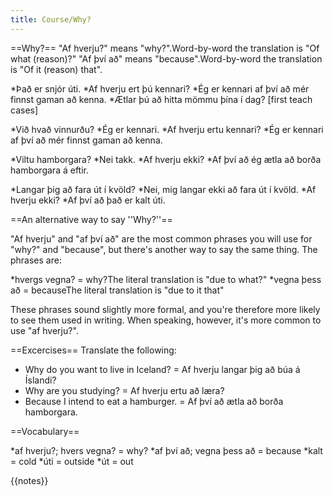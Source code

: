 ```yaml
---
title: Course/Why?
---
```



==Why?==
"Af hverju?" means "why?".<ref>Word-by-word the translation is "Of what (reason)?"</ref> "Af því að" means "because".<ref>Word-by-word the translation is "Of it (reason) that".</ref>

*Það er snjór úti.
*Af hverju ert þú kennari?
*Ég er kennari af því að mér finnst gaman að kenna.
*Ætlar þú að hitta mömmu þína í dag? [first teach cases]

*Við hvað vinnurðu?
*Ég er kennari.
*Af hverju ertu kennari?
*Ég er kennari af því að mér finnst gaman að kenna.

*Viltu hamborgara?
*Nei takk.
*Af hverju ekki?
*Af því að ég ætla að borða hamborgara á eftir.<br />

*Langar þig að fara út í kvöld?
*Nei, mig langar ekki að fara út í kvöld.
*Af hverju ekki?
*Af því að það er kalt úti.

==An alternative way to say ''Why?''==

"Af hverju" and "af því að" are the most common phrases you will use for "why?" and "because", but there's another way to say the same thing. The phrases are: 

*hvergs vegna? = why?<ref>The literal translation is "due to what?"</ref>
*vegna þess að = because<ref>The literal translation is "due to it that"</ref>

These phrases sound slightly more formal, and you're therefore more likely to see them used in writing. When speaking, however, it's more common to use "af hverju?".

==Excercises==
Translate the following:

* Why do you want to live in Iceland? = Af hverju langar þig að búa á Íslandi?
* Why are you studying? = Af hverju ertu að læra?
* Because I intend to eat a hamburger. = Af því að ætla að borða hamborgara.

==Vocabulary==

*af hverju?; hvers vegna? = why?
*af því að; vegna þess að = because
*kalt = cold
*úti = outside
*út = out

{{notes}}